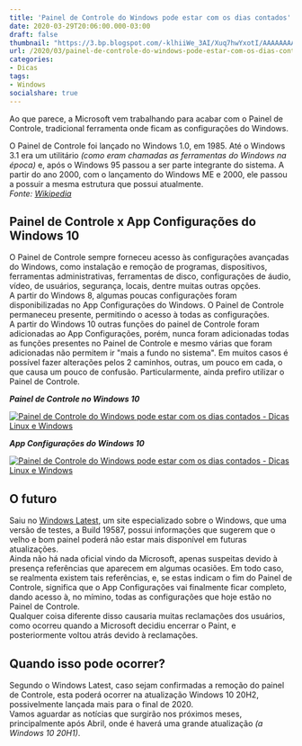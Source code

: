 ```yaml
---
title: 'Painel de Controle do Windows pode estar com os dias contados'
date: 2020-03-29T20:06:00.000-03:00
draft: false
thumbnail: "https://3.bp.blogspot.com/-klhiiWe_3AI/Xuq7hwYxotI/AAAAAAAAPIY/IDIZoj6KpVAVjuAf-MdldmxsO0Z-PF1PQCNcBGAsYHQ/s1600/Painel_de_controle.png"
url: /2020/03/painel-de-controle-do-windows-pode-estar-com-os-dias-contados.html
categories:
- Dicas
tags: 
- Windows
socialshare: true
---
```

Ao que parece, a Microsoft vem trabalhando para acabar com o Painel de Controle, tradicional ferramenta onde ficam as configurações do Windows.

<!--more--> 

O Painel de Controle foi lançado no Windows 1.0, em 1985. Até o Windows 3.1 era um utilitário _(como eram chamadas as ferramentas do Windows na época)_ e, após o Windows 95 passou a ser parte integrante do sistema. A partir do ano 2000, com o lançamento do Windows ME e 2000, ele passou a possuir a mesma estrutura que possui atualmente.  
_Fonte: [Wikipedia](https://pt.wikipedia.org/wiki/Painel_de_Controle_(Windows))_  
  

## Painel de Controle x App Configurações do Windows 10

  
O Painel de Controle sempre forneceu acesso às configurações avançadas do Windows, como instalação e remoção de programas, dispositivos, ferramentas administrativas, ferramentas de disco, configurações de áudio, vídeo, de usuários, segurança, locais, dentre muitas outras opções.  
A partir do Windows 8, algumas poucas configurações foram disponibilizadas no App Configurações do Windows. O Painel de Controle permaneceu presente, permitindo o acesso à todas as configurações.  
A partir do Windows 10 outras funções do painel de Controle foram adicionadas ao App Configurações, porém, nunca foram adicionadas todas as funções presentes no Painel de Controle e mesmo várias que foram adicionadas não permitem ir "mais a fundo no sistema". Em muitos casos é possível fazer alterações pelos 2 caminhos, outras, um pouco em cada, o que causa um pouco de confusão. Particularmente, ainda prefiro utilizar o Painel de Controle.  
  
_**Painel de Controle no Windows 10**_  
  
[![Painel de Controle do Windows pode estar com os dias contados - Dicas Linux e Windows](https://1.bp.blogspot.com/-GryV0kdTZrw/XoEk1BkNJZI/AAAAAAAAOdA/J4ibG9ylHOofuyNIVuJeKMKW1X8G9fz2QCNcBGAsYHQ/s640/Painel1.png "Painel de Controle do Windows pode estar com os dias contados - Dicas Linux e Windows")](https://1.bp.blogspot.com/-GryV0kdTZrw/XoEk1BkNJZI/AAAAAAAAOdA/J4ibG9ylHOofuyNIVuJeKMKW1X8G9fz2QCNcBGAsYHQ/s1600/Painel1.png)  
  
_**App Configurações do Windows 10**_  
  
[![Painel de Controle do Windows pode estar com os dias contados - Dicas Linux e Windows](https://3.bp.blogspot.com/-UP8QiiyYv1g/XoEk1S00E_I/AAAAAAAAOdE/b1lXuu_lbEEI0swi3rmZJc67I3tu3GdFQCNcBGAsYHQ/s640/Painel2.png "Painel de Controle do Windows pode estar com os dias contados - Dicas Linux e Windows")](https://3.bp.blogspot.com/-UP8QiiyYv1g/XoEk1S00E_I/AAAAAAAAOdE/b1lXuu_lbEEI0swi3rmZJc67I3tu3GdFQCNcBGAsYHQ/s1600/Painel2.png)  
  

## O futuro

  
Saiu no [Windows Latest](https://www.windowslatest.com/2020/03/23/windows-10-control-panel-migration/), um site especializado sobre o Windows, que uma versão de testes, a Build 19587, possui informações que sugerem que o velho e bom painel poderá não estar mais disponível em futuras atualizações.  
Ainda não há nada oficial vindo da Microsoft, apenas suspeitas devido à presença referências que aparecem em algumas ocasiões. Em todo caso, se realmenta existem tais referências, e, se estas indicam o fim do Painel de Controle, significa que o App Configurações vai finalmente ficar completo, dando acesso à, no mímino, todas as configurações que hoje estão no Painel de Controle.  
Qualquer coisa diferente disso causaria muitas reclamações dos usuários, como ocorreu quando a Microsoft decidiu encerrar o Paint, e posteriormente voltou atrás devido à reclamações.  
  

## Quando isso pode ocorrer?

  
Segundo o Windows Latest, caso sejam confirmadas a remoção do painel de Controle, esta poderá ocorrer na atualização Windows 10 20H2, possivelmente lançada mais para o final de 2020.  
Vamos aguardar as notícias que surgirão nos próximos meses, principalmente após Abril, onde é haverá uma grande atualização _(a Windows 10 20H1)_.
